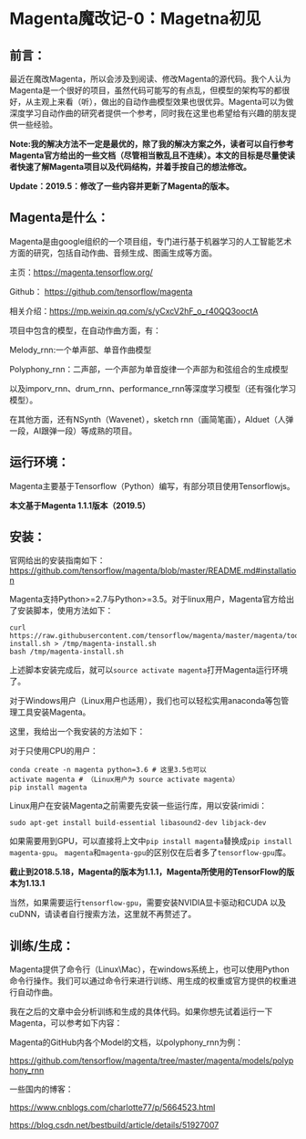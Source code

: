 # Magenta魔改记-0：Magetna初见

## 前言：

最近在魔改Magenta，所以会涉及到阅读、修改Magenta的源代码。我个人认为Magenta是一个很好的项目，虽然代码可能写的有点乱，但模型的架构写的都很好，从主观上来看（听），做出的自动作曲模型效果也很优异。Magenta可以为做深度学习自动作曲的研究者提供一个参考，同时我在这里也希望给有兴趣的朋友提供一些经验。

**Note:我的解决方法不一定是最优的，除了我的解决方案之外，读者可以自行参考Magenta官方给出的一些文档（尽管相当散乱且不连续）。本文的目标是尽量使读者快速了解Magenta项目以及代码结构，并着手按自己的想法修改。**

**Update：2019.5：修改了一些内容并更新了Magenta的版本。**

## Magenta是什么：

Magenta是由google组织的一个项目组，专门进行基于机器学习的人工智能艺术方面的研究，包括自动作曲、音频生成、图画生成等方面。

主页：https://magenta.tensorflow.org/

Github： https://github.com/tensorflow/magenta

相关介绍：https://mp.weixin.qq.com/s/yCxcV2hF_o_r40QQ3ooctA

项目中包含的模型，在自动作曲方面，有：

Melody_rnn:一个单声部、单音作曲模型

Polyphony_rnn：二声部，一个声部为单音旋律一个声部为和弦组合的生成模型

以及imporv_rnn、drum_rnn、performance_rnn等深度学习模型（还有强化学习模型）。

在其他方面，还有NSynth（Wavenet），sketch rnn（画简笔画），AIduet（人弹一段，AI跟弹一段）等成熟的项目。

## 运行环境：

Magenta主要基于Tensorflow（Python）编写，有部分项目使用Tensorflowjs。

**本文基于Magenta 1.1.1版本（2019.5）**

## 安装：

官网给出的安装指南如下：
https://github.com/tensorflow/magenta/blob/master/README.md#installation

Magenta支持Python>=2.7与Python>=3.5。对于linux用户，Magenta官方给出了安装脚本，使用方法如下：

```
curl https://raw.githubusercontent.com/tensorflow/magenta/master/magenta/tools/magenta-install.sh > /tmp/magenta-install.sh
bash /tmp/magenta-install.sh
```

上述脚本安装完成后，就可以```source activate magenta```打开Magenta运行环境了。

对于Windows用户（Linux用户也适用），我们也可以轻松实用anaconda等包管理工具安装Magenta。

这里，我给出一个我安装的方法如下：

对于只使用CPU的用户：

```
conda create -n magenta python=3.6 # 这里3.5也可以
activate magenta # （Linux用户为 source activate magenta）
pip install magenta
```

Linux用户在安装Magenta之前需要先安装一些运行库，用以安装rimidi：

```
sudo apt-get install build-essential libasound2-dev libjack-dev
```

如果需要用到GPU，可以直接将上文中```pip install magenta```替换成```pip install magenta-gpu```。
```magenta```和```magenta-gpu```的区别仅在后者多了```tensorflow-gpu```库。

**截止到2018.5.18，Magenta的版本为1.1.1，Magenta所使用的TensorFlow的版本为1.13.1**

当然，如果需要运行```tensorflow-gpu```，需要安装NVIDIA显卡驱动和CUDA 以及cuDNN，请读者自行搜索方法，这里就不再赘述了。

## 训练/生成：

Magenta提供了命令行（Linux\Mac），在windows系统上，也可以使用Python命令行操作。我们可以通过命令行来进行训练、用生成的权重或官方提供的权重进行自动作曲。

我在之后的文章中会分析训练和生成的具体代码。如果你想先试着运行一下Magenta，可以参考如下内容：

Magenta的GitHub内各个Model的文档，以polyphony_rnn为例：

https://github.com/tensorflow/magenta/tree/master/magenta/models/polyphony_rnn

一些国内的博客：

https://www.cnblogs.com/charlotte77/p/5664523.html

https://blog.csdn.net/bestbuild/article/details/51927007
